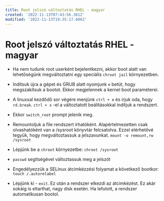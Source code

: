 ```yaml
---
title: Root jelszó változtatás RHEL - magyar
created: '2022-11-13T07:43:56.361Z'
modified: '2022-11-13T19:35:17.606Z'
---
```


# Root jelszó változtatás RHEL - magyar

- Ha nem tudunk root userként bejelentkezni, akkor boot alatt van lehetőségünk megváltoztatni egy speciális `chroot jail` környezetben.

- Indítsuk újra a gépet és GRUB alatt nyomjunk `e` betüt, hogy megszakítsuk a bootot. Ekkor megjelennek a kernel boot paraméterei.
- A linuxxal kezdődő sor végére menjünk `ctrl + e` és írjuk oda, hogy `rd.break`. `ctrl + x` -el a változtatott beálításokkal indítjuk a rendszert.
- Ekkor `switch_root` prompt jelenik meg.
- Remountoljuk a file rendszert írhatóként. Alapértelmezetten csak olvashatóként van a /sysroot könyvtár felcsatolva. Ezzel elérhetővé tegyük, hogy megváltoztassuk a jelszavunkat.
```mount -o remount,rw /sysroot```
- Lépjünk be a `chroot` környezetbe:
```chroot /sysroot```
- `passwd` segítségével változtassuk meg a jelszót
- Engedélyezzük a SELinux átcimkézzési folyamat a következő bootkor: ```touch /.autorelabel```
- Lépjünk ki - `exit`. Ez után a rendszer elkezdi az átcimkézést. Ez akár sokáig is eltarthat, nagy disk esetén. Ha lefutott, a rendszer automatikusan bootol.  
